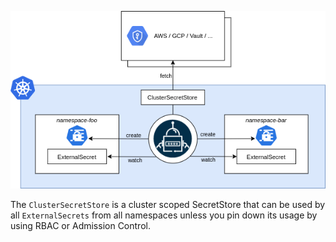 ![ClusterSecretStore](./pictures/diagrams-high-level-cluster-detail.png)

The `ClusterSecretStore` is a cluster scoped SecretStore that can be used by all
`ExternalSecrets` from all namespaces unless you pin down its usage by using
RBAC or Admission Control.
